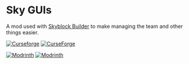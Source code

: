 # Sky GUIs
A mod used with [Skyblock Builder](https://www.curseforge.com/minecraft/mc-mods/skyblock-builder) to make managing the
team and other things easier.

[![Curseforge](http://cf.way2muchnoise.eu/versions/For%20MC_557696_all.svg)](https://www.curseforge.com/minecraft/mc-mods/sky-guis)
[![CurseForge](http://cf.way2muchnoise.eu/full_557696_downloads.svg)](https://www.curseforge.com/minecraft/mc-mods/sky-guis)

[![Modrinth](https://modrinth-utils.vercel.app/api/badge/versions?id=3Gdi7Qgq&logo=true)](https://modrinth.com/mod/sky-guis)
[![Modrinth](https://modrinth-utils.vercel.app/api/badge/downloads?id=3Gdi7Qgq&logo=true)](https://modrinth.com/mod/sky-guis)
